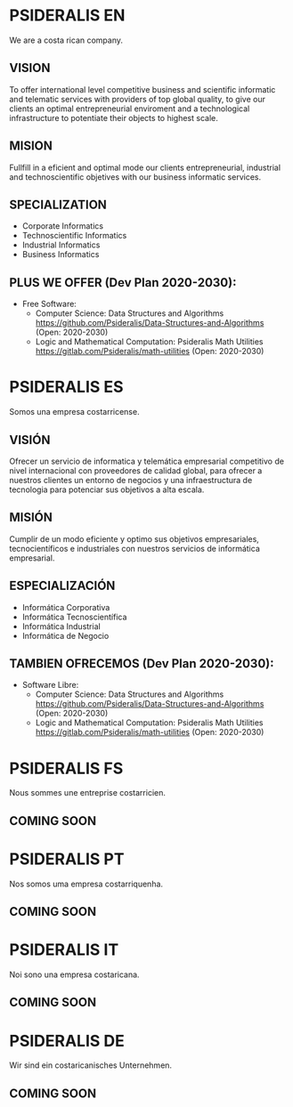 
# PSIDERALIS EN

We are a costa rican company.

## VISION

To offer international level competitive business and scientific informatic and telematic services with providers of top global quality, to give our clients an optimal entrepreneurial enviroment and a technological infrastructure to potentiate their objects to highest scale.

## MISION

Fullfill in a eficient and optimal mode our clients entrepreneurial, industrial and technoscientific objetives with our business informatic services.

## SPECIALIZATION
  - Corporate Informatics
  - Technoscientific Informatics
  - Industrial Informatics
  - Business Informatics
   
## PLUS WE OFFER (Dev Plan 2020-2030):
  - Free Software:
    - Computer Science: Data Structures and Algorithms https://github.com/Psideralis/Data-Structures-and-Algorithms (Open: 2020-2030)
    - Logic and Mathematical Computation: Psideralis Math Utilities https://gitlab.com/Psideralis/math-utilities (Open: 2020-2030)
   
# PSIDERALIS ES

Somos una empresa costarricense.

## VISIÓN

Ofrecer un servicio de informatica y telemática empresarial competitivo de nivel internacional con proveedores de calidad global, para ofrecer a nuestros clientes un entorno de negocios y una infraestructura de tecnologia para potenciar sus objetivos a alta escala.

## MISIÓN

Cumplir de un modo eficiente y optimo sus objetivos empresariales, tecnocientíficos e industriales con nuestros servicios de informática empresarial.

## ESPECIALIZACIÓN
  - Informática Corporativa
  - Informática Tecnoscientífica
  - Informática Industrial
  - Informática de Negocio
   
## TAMBIEN OFRECEMOS (Dev Plan 2020-2030):
  - Software Libre:
    - Computer Science: Data Structures and Algorithms https://github.com/Psideralis/Data-Structures-and-Algorithms (Open: 2020-2030)
    - Logic and Mathematical Computation: Psideralis Math Utilities https://gitlab.com/Psideralis/math-utilities (Open: 2020-2030)


# PSIDERALIS FS

Nous sommes une entreprise costarricien.

## COMING SOON

# PSIDERALIS PT

Nos somos uma empresa costarriquenha.

## COMING SOON


# PSIDERALIS IT

Noi sono una empresa costaricana.

## COMING SOON


# PSIDERALIS DE

Wir sind ein costaricanisches Unternehmen.

## COMING SOON
